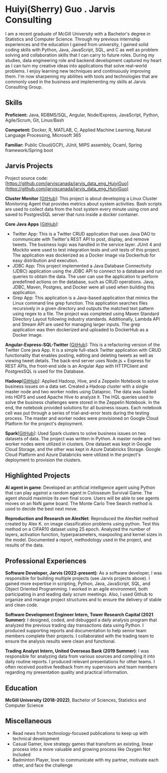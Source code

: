 # Huiyi(Sherry) Guo . Jarvis Consulting

I am a recent graduate of McGill University with a Bachelor's degree in Statistics and Computer Science. Through my previous internship experiences and the education I gained from university, I gained solid coding skills with Python, Java, JavaScript, SQL, and C as well as problem solving and collaboration skills that I can carry to future roles. During my studies, data engineering role and backend development captured my heart as I can turn my creative ideas into applications that solve real-world problems. I enjoy learning new techniques and continuously improving them. I'm now sharpening my abilities with tools and technologies that are commonly used in the business and implementing my skills at Jarvis Consulting Group.

## Skills

**Proficient:** Java, RDBMS/SQL, Angular, Node/Express, JavaScript, Python, Agile/Scrum, Git, Linux/Bash

**Competent:** Docker, R, MATLAB, C, Applied Machine Learning, Natural Language Processing, Microsoft 365

**Familiar:** Public Cloud(GCP), JUnit, MIPS assembly, Ocaml, Spring framework/Spring boot

## Jarvis Projects

Project source code: [https://github.com/jarviscanada/jarvis_data_eng_HuiyiGuo](https://github.com/jarviscanada/jarvis_data_eng_HuiyiGuo)


**Cluster Monitor** [[GitHub](https://github.com/jarviscanada/jarvis_data_eng_HuiyiGuo/tree/master/linux_sql)]: This project is about developing a Linux Cluster Monitoring Agent that provides metrics about system activities. Bash scripts are used to collect data from the host system every minute using cron and saved to PostgresSQL server that runs inside a docker container.

**Core Java Apps** [[GitHub](https://github.com/jarviscanada/jarvis_data_eng_HuiyiGuo/tree/master/core_java)]:
      
  - Twitter App: This is a Twitter CRUD application that uses Java DAO to communicate with Twitter's REST API to post, display, and remove tweets. The business logic was handled in the service layer. JUnit 4 and Mockito were used to test integration tests and unit tests of this project. The application was dockerized as a Docker image via Dockerhub for easy distribution and execution.
  - JDBC App: This project implemented a Java Database Connectivity (JDBC) application using the JDBC API to connect to a database and run queries to obtain the data. The user can use the application to perform predefined actions on the database, such as CRUD operations. Java, JDBC, Maven, Postgres, and Docker were all used when building this application.
  - Grep App: This application is a Java-based application that mimics the Linux command line grep function. This application searches files recursively in a given directory and outputs the matched text pattern using regex to a file. The project was completed using Maven Standard Directory Layout following industry standards. Additionally, Lambda API and Stream API are used for managing larger inputs. The grep application was then dockerized and uploaded to DockerHub as a Docker Image.

**Angular-Express-SQL-Twitter** [[GitHub](https://github.com/jarviscanada/jarvis_data_eng_HuiyiGuo/tree/master)]: This is a refactoring version of the Twitter Core java App. It is a simple full-stack Twitter application with CRUD functionality that enables posting, editing and deleting tweets as well as viewing tweet details. The back-end server uses Node.js + Express for REST APIs, the front-end side is an Angular App with HTTPClient and PostgresSQL is used for the Database.

**Hadoop**[[GitHub](https://github.com/jarviscanada/jarvis_data_eng_HuiyiGuo/tree/master/hadoop)]: Applied Hadoop, Hive, and a Zeppelin Notebook to solve business issues on a data set. Created a Hadoop cluster with a single master node and two worker nodes using Dataproc. The data was loaded into HDFS and used Apache Hive to analyze it. The HQL queries used to solve the business challenges were stored in the Zeppelin Notebook. In the end, the notebook provided solutions for all business issues. Each notebook cell was put through a series of trial-and-error tests during the testing process. The master and worker nodes were provisioned on Google Cloud Platform for the project's deployment.

**Spark**[[GitHub](https://github.com/jarviscanada/jarvis_data_eng_HuiyiGuo/tree/master/spark)]: Used Spark clusters to solve business issues on two datasets of data. The project was written in Python. A master node and two worker nodes were utilized in clusters. One dataset was kept in Google Cloud Storage, and the other was kept in Azure Databricks Storage. Google Cloud Platform and Azure Databricks were utilized in the project's deployment to provision the clusters.

## Highlighted Projects
**AI agent in game**: Developed an artificial intelligence agent using Python that can play against a random agent in Colosseum Survival Game. The agent should maximize its own final score. Users will be able to see agents moves on an NxN game board. The Monte Carlo Tree Search method is used to decide the best next move.

**Reproduction and Research on AlexNet**: Reproduced the AlexNet method created by Alex K. on image classification problems using python. Test this method on a CIFAR10 dataset using 25 epoch. Analyzed the number of layers, activation function, hyperparameters, maxpooling and kernel sizes in the model. Documented a report, methodology used in the project, and results of the data.


## Professional Experiences

**Software Developer, Jarvis (2022-present)**: As a software developer, I was responsible for building multiple projects (see Jarvis projects above). I gained more expertise in scripting, Python, Java, JavaScript, SQL, and Object Oriented Programming. I worked in an agile environment, both participating in and leading daily scrum meetings. Also, I used Github to organize and manage project structures and to ensure the delivery of stable and clean code.

**Software Development Engineer Intern, Tower Research Capital (2021 Summer)**: I designed, coded, and debugged a daily analysis program that analyzed the previous trading day transactions data using Python. I produced supporting reports and documentation to help senior team members complete their projects. I collaborated with the trading team to ensure the analysis results were clean and functional.

**Trading Analyst Intern, United Overseas Bank (2019 Summer)**: I was responsible for analyzing data from various sources and compiling it into daily routine reports. I produced relevant presentations for other teams. I often received positive feedback from my supervisors and team members regarding my presentation quality and practical information.


## Education
**McGill University (2018-2022)**, Bachelor of Sciences, Statistics and Computer Science


## Miscellaneous
- Read news from technology-focused publications to keep up with technical development
- Casual Gamer, love strategy games that transform an existing, linear process into a more valuable and growing process like Oxygen Not Included
- Badminton Player, love to communicate with my partner, motivate each other, and face the challenge
